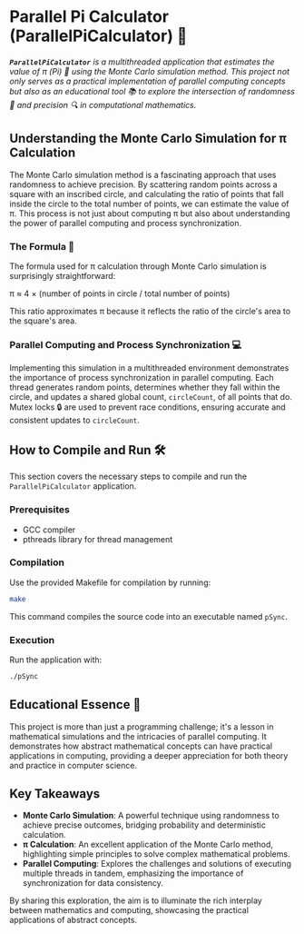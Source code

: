 # **Parallel Pi Calculator (ParallelPiCalculator)** 🎯

###### **`ParallelPiCalculator`** is a multithreaded application that estimates the value of π (Pi) 🥧 using the Monte Carlo simulation method. This project not only serves as a practical implementation of parallel computing concepts but also as an educational tool 📚 to explore the intersection of randomness 🎲 and precision 🔍 in computational mathematics.

## **Understanding the Monte Carlo Simulation for π Calculation**

The Monte Carlo simulation method is a fascinating approach that uses randomness to achieve precision. By scattering random points across a square with an inscribed circle, and calculating the ratio of points that fall inside the circle to the total number of points, we can estimate the value of π. This process is not just about computing π but also about understanding the power of parallel computing and process synchronization.

### **The Formula** 📐

The formula used for π calculation through Monte Carlo simulation is surprisingly straightforward:

π ≈ 4 × (number of points in circle / total number of points)

This ratio approximates π because it reflects the ratio of the circle's area to the square's area.

### **Parallel Computing and Process Synchronization** 💻

Implementing this simulation in a multithreaded environment demonstrates the importance of process synchronization in parallel computing. Each thread generates random points, determines whether they fall within the circle, and updates a shared global count, `circleCount`, of all points that do. Mutex locks 🔒 are used to prevent race conditions, ensuring accurate and consistent updates to `circleCount`.

## **How to Compile and Run** 🛠️

This section covers the necessary steps to compile and run the `ParallelPiCalculator` application.

### **Prerequisites**

- GCC compiler
- pthreads library for thread management

### **Compilation**

Use the provided Makefile for compilation by running:

```bash
make
```

This command compiles the source code into an executable named `pSync`.

### **Execution**

Run the application with:

```bash
./pSync
```

## **Educational Essence** 📘

This project is more than just a programming challenge; it's a lesson in mathematical simulations and the intricacies of parallel computing. It demonstrates how abstract mathematical concepts can have practical applications in computing, providing a deeper appreciation for both theory and practice in computer science.

## **Key Takeaways**

- **Monte Carlo Simulation**: A powerful technique using randomness to achieve precise outcomes, bridging probability and deterministic calculation.
- **π Calculation**: An excellent application of the Monte Carlo method, highlighting simple principles to solve complex mathematical problems.
- **Parallel Computing**: Explores the challenges and solutions of executing multiple threads in tandem, emphasizing the importance of synchronization for data consistency.

By sharing this exploration, the aim is to illuminate the rich interplay between mathematics and computing, showcasing the practical applications of abstract concepts.
